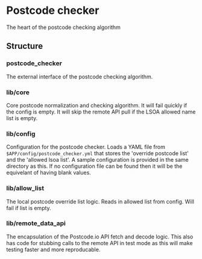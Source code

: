# Postcode checker

The heart of the postcode checking algorithm

## Structure

### postcode_checker

The external interface of the postcode checking algorithm.

### lib/core

Core postcode normalization and checking algorithm. It will fail quickly if the config is empty. It will skip the remote API pull if the LSOA allowed name list is empty.

### lib/config

Configuration for the postcode checker. Loads a YAML file from `$APP/config/postcode_checker.yml` that stores the 'override postcode list' and the 'allowed lsoa list'. A sample configuration is provided in the same directory as this. If no configuration file can be found then it will be the equivelant of having blank values.

### lib/allow_list

The local postcode override list logic. Reads in allowed list from config. Will fail if list is empty.

### lib/remote_data_api

The encapsulation of the Postcode.io API fetch and decode logic. This also has code for stubbing calls to the remote API in test mode as this will make testing faster and more reproducable.